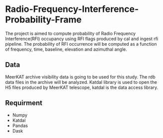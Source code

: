 # Radio-Frequency-Interference-Probability-Frame

The project is aimed to compute probability of Radio Frequency Interference(RFI) occupancy using RFI flags produced by cal and 
ingest rfi  pipeline. The probability of RFI occurrence will be computed as a function of frequency, time, baseline, elevation and
azimuthal angle.

## Data

MeerKAT archive visibility data is going to be used for this study. The rdb data files in the archive will be analyzed.
Katdal library is used to open the H5 files produced by MeerKAT telescope, katdal is the data access library.

## Requirment

- Numpy
- Katdal
- Pandas
- Dask
